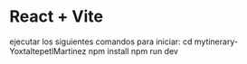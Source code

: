 # React + Vite

ejecutar los siguientes comandos para iniciar:
cd mytinerary-YoxtaltepetlMartinez
npm install
npm run dev
